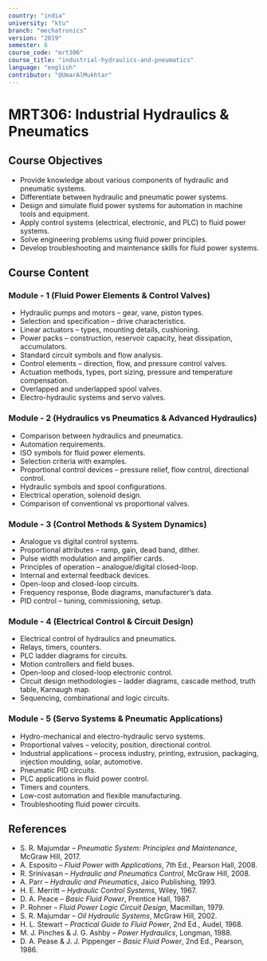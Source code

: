 ```yaml
---
country: "india"
university: "ktu"
branch: "mechatronics"
version: "2019"
semester: 6
course_code: "mrt306"
course_title: "industrial-hydraulics-and-pneumatics"
language: "english"
contributor: "@UmarAlMukhtar"
---
```


# MRT306: Industrial Hydraulics & Pneumatics  

## Course Objectives  

* Provide knowledge about various components of hydraulic and pneumatic systems.  
* Differentiate between hydraulic and pneumatic power systems.  
* Design and simulate fluid power systems for automation in machine tools and equipment.  
* Apply control systems (electrical, electronic, and PLC) to fluid power systems.  
* Solve engineering problems using fluid power principles.  
* Develop troubleshooting and maintenance skills for fluid power systems.  

## Course Content  

### Module - 1 (Fluid Power Elements & Control Valves)  

* Hydraulic pumps and motors – gear, vane, piston types.  
* Selection and specification – drive characteristics.  
* Linear actuators – types, mounting details, cushioning.  
* Power packs – construction, reservoir capacity, heat dissipation, accumulators.  
* Standard circuit symbols and flow analysis.  
* Control elements – direction, flow, and pressure control valves.  
* Actuation methods, types, port sizing, pressure and temperature compensation.  
* Overlapped and underlapped spool valves.  
* Electro-hydraulic systems and servo valves.  

### Module - 2 (Hydraulics vs Pneumatics & Advanced Hydraulics)  

* Comparison between hydraulics and pneumatics.  
* Automation requirements.  
* ISO symbols for fluid power elements.  
* Selection criteria with examples.  
* Proportional control devices – pressure relief, flow control, directional control.  
* Hydraulic symbols and spool configurations.  
* Electrical operation, solenoid design.  
* Comparison of conventional vs proportional valves.  

### Module - 3 (Control Methods & System Dynamics)  

* Analogue vs digital control systems.  
* Proportional attributes – ramp, gain, dead band, dither.  
* Pulse width modulation and amplifier cards.  
* Principles of operation – analogue/digital closed-loop.  
* Internal and external feedback devices.  
* Open-loop and closed-loop circuits.  
* Frequency response, Bode diagrams, manufacturer’s data.  
* PID control – tuning, commissioning, setup.  

### Module - 4 (Electrical Control & Circuit Design)  

* Electrical control of hydraulics and pneumatics.  
* Relays, timers, counters.  
* PLC ladder diagrams for circuits.  
* Motion controllers and field buses.  
* Open-loop and closed-loop electronic control.  
* Circuit design methodologies – ladder diagrams, cascade method, truth table, Karnaugh map.  
* Sequencing, combinational and logic circuits.  

### Module - 5 (Servo Systems & Pneumatic Applications)  

* Hydro-mechanical and electro-hydraulic servo systems.  
* Proportional valves – velocity, position, directional control.  
* Industrial applications – process industry, printing, extrusion, packaging, injection moulding, solar, automotive.  
* Pneumatic PID circuits.  
* PLC applications in fluid power control.  
* Timers and counters.  
* Low-cost automation and flexible manufacturing.  
* Troubleshooting fluid power circuits.  

## References  

* S. R. Majumdar – *Pneumatic System: Principles and Maintenance*, McGraw Hill, 2017.  
* A. Esposito – *Fluid Power with Applications*, 7th Ed., Pearson Hall, 2008.  
* R. Srinivasan – *Hydraulic and Pneumatics Control*, McGraw Hill, 2008.  
* A. Parr – *Hydraulic and Pneumatics*, Jaico Publishing, 1993.  
* H. E. Merritt – *Hydraulic Control Systems*, Wiley, 1967.  
* D. A. Peace – *Basic Fluid Power*, Prentice Hall, 1987.  
* P. Rohner – *Fluid Power Logic Circuit Design*, Macmillan, 1979.  
* S. R. Majumdar – *Oil Hydraulic Systems*, McGraw Hill, 2002.  
* H. L. Stewart – *Practical Guide to Fluid Power*, 2nd Ed., Audel, 1968.  
* M. J. Pinches & J. G. Ashby – *Power Hydraulics*, Longman, 1988.  
* D. A. Pease & J. J. Pippenger – *Basic Fluid Power*, 2nd Ed., Pearson, 1986.  
